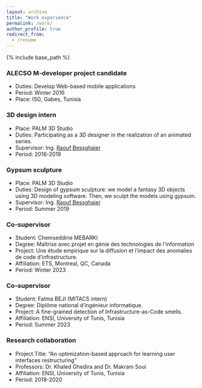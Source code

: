 ```yaml
---
layout: archive
title: "Work experience"
permalink: /work/
author_profile: true
redirect_from:
  - /resume
---
```


{% include base_path %}


### ALECSO M-developer project candidate
  * Duties: Develop Web-based mobile applications
  * Period: Winter 2016
  * Place: ISG, Gabes, Tunisia
                
### 3D design intern
  * Place: PALM 3D Studio 
  * Duties: Participating as a 3D designer in the realization of an animated series.
  * Supervisor: Ing. [Raouf Bessghaier](https://www.linkedin.com/in/bessghaier-raouf/)
  * Period: 2016-2019

### Gypsum sculpture
  * Place: PALM 3D Studio 
  * Duties: Design of gypsum sculpture: we model a fantasy 3D objects using 3D modeling software. Then, we sculpt the models using gypsum.
  * Supervisor: Ing. [Raouf Bessghaier](https://www.linkedin.com/in/bessghaier-raouf/)
  * Period: Summer 2019
    
### Co-supervisor
   * Student: Chemseddine MEBARKI
   * Degree: Maîtrise avec projet en génie des technologies de l'information
   * Project: Une étude empirique sur la diffusion et l’impact des anomalies de code d’infrastructure.
   * Affiliation: ETS, Montreal, QC, Canada
   * Period: Winter 2023
 
### Co-supervisor
   * Student: Fatma BEJI (MITACS intern)
   * Degree: Diplôme national d’ingénieur informatique.
   * Project: A fine-grained detection of Infrastructure-as-Code smells.
   * Affiliation: ENSI, University of Tunis, Tunisia
   * Period: Summer 2023 

### Research collaboration 
   * Project Title: “An optimization-based approach for learning user interfaces restructuring”
   * Professors: Dr. Khaled Ghedira and Dr. Makram Soui
   * Affiliation: ENSI, University of Tunis, Tunisia
   * Period: 2018-2020
